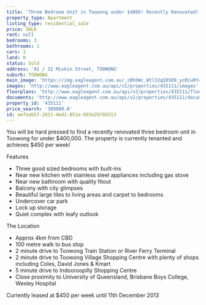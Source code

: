 ```yaml
---
title: 'Three Bedroom Unit in Toowong under $400k! Recently Renovated!'
property_type: Apartment
listing_type: residential_sale
price: SOLD
rent: null
bedrooms: 3
bathrooms: 1
cars: 1
land: 0
status: Sold
address: 'A1 / 32 Miskin Street, TOOWONG'
suburb: TOOWONG
main_image: 'https://img.eagleagent.com.au/_zBhbWc_Wtl32qI8509_ycRCuRY=/1280x854/smart/https://s3-us-west-2.amazonaws.com/eagleagent-orig/images/6820607/113304503-image-M.jpg'
images: 'http://www.eagleagent.com.au/api/v2/properties/435111/images'
floorplans: 'http://www.eagleagent.com.au/api/v2/properties/435111/floorplans'
documents: 'http://www.eagleagent.com.au/api/v2/properties/435111/documents'
property_id: '435111'
price_search: '389000.0'
id: aefeab57-2811-4ed1-851e-093e2078d313
---
```

You will be hard pressed to find a recently renovated three bedroom unit in Toowong for under $400,000. The property is currently tenanted and achieves $450 per week!

Features
* Three good sized bedrooms with built-ins
* Near new kitchen with stainless steel appliances including gas stove
* Near new bathroom with quality fitout
* Balcony with city glimpses
* Beautiful large tiles to living areas and carpet to bedrooms
* Undercover car park
* Lock up storage
* Quiet complex with leafy outlook

The Location
* Approx 4km from CBD
* 100 metre walk to bus stop
* 2 minute drive to Toowong Train Station or River Ferry Terminal
* 2 minute drive to Toowong Village Shopping Centre with plenty of shops including Coles, David Jones & Kmart
* 5 minute drive to Indooroopilly Shopping Centre
* Close proximity to University of Queensland, Brisbane Boys College, Wesley Hospital

Currently leased at $450 per week until 11th December 2013